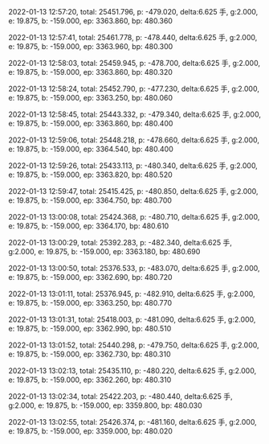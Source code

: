 2022-01-13 12:57:20, total: 25451.796, p: -479.020, delta:6.625 手, g:2.000, e: 19.875, b: -159.000, ep: 3363.860, bp: 480.360

2022-01-13 12:57:41, total: 25461.778, p: -478.440, delta:6.625 手, g:2.000, e: 19.875, b: -159.000, ep: 3363.960, bp: 480.300

2022-01-13 12:58:03, total: 25459.945, p: -478.700, delta:6.625 手, g:2.000, e: 19.875, b: -159.000, ep: 3363.860, bp: 480.320

2022-01-13 12:58:24, total: 25452.790, p: -477.230, delta:6.625 手, g:2.000, e: 19.875, b: -159.000, ep: 3363.250, bp: 480.060

2022-01-13 12:58:45, total: 25443.332, p: -479.340, delta:6.625 手, g:2.000, e: 19.875, b: -159.000, ep: 3363.860, bp: 480.400

2022-01-13 12:59:06, total: 25448.218, p: -478.660, delta:6.625 手, g:2.000, e: 19.875, b: -159.000, ep: 3364.540, bp: 480.400

2022-01-13 12:59:26, total: 25433.113, p: -480.340, delta:6.625 手, g:2.000, e: 19.875, b: -159.000, ep: 3363.820, bp: 480.520

2022-01-13 12:59:47, total: 25415.425, p: -480.850, delta:6.625 手, g:2.000, e: 19.875, b: -159.000, ep: 3364.750, bp: 480.700

2022-01-13 13:00:08, total: 25424.368, p: -480.710, delta:6.625 手, g:2.000, e: 19.875, b: -159.000, ep: 3364.170, bp: 480.610

2022-01-13 13:00:29, total: 25392.283, p: -482.340, delta:6.625 手, g:2.000, e: 19.875, b: -159.000, ep: 3363.180, bp: 480.690

2022-01-13 13:00:50, total: 25376.533, p: -483.070, delta:6.625 手, g:2.000, e: 19.875, b: -159.000, ep: 3362.690, bp: 480.720

2022-01-13 13:01:11, total: 25376.945, p: -482.910, delta:6.625 手, g:2.000, e: 19.875, b: -159.000, ep: 3363.250, bp: 480.770

2022-01-13 13:01:31, total: 25418.003, p: -481.090, delta:6.625 手, g:2.000, e: 19.875, b: -159.000, ep: 3362.990, bp: 480.510

2022-01-13 13:01:52, total: 25440.298, p: -479.750, delta:6.625 手, g:2.000, e: 19.875, b: -159.000, ep: 3362.730, bp: 480.310

2022-01-13 13:02:13, total: 25435.110, p: -480.220, delta:6.625 手, g:2.000, e: 19.875, b: -159.000, ep: 3362.260, bp: 480.310

2022-01-13 13:02:34, total: 25422.203, p: -480.440, delta:6.625 手, g:2.000, e: 19.875, b: -159.000, ep: 3359.800, bp: 480.030

2022-01-13 13:02:55, total: 25426.374, p: -481.160, delta:6.625 手, g:2.000, e: 19.875, b: -159.000, ep: 3359.000, bp: 480.020